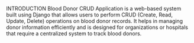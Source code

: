 INTRODUCTION
Blood Donor CRUD Application is a web-based system built using Django that allows users to perform CRUD (Create, Read, Update, Delete) operations on blood donor records. 
It helps in managing donor information efficiently and is designed for organizations or hospitals that require a centralized system to track blood donors.
